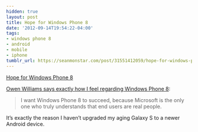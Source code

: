 ```yaml
---
hidden: true
layout: post
title: Hope for Windows Phone 8
date: '2012-09-14T19:54:22-04:00'
tags:
- windows phone 8
- android
- mobile
- iphone
tumblr_url: https://seanmonstar.com/post/31551412059/hope-for-windows-phone-8
---
```

[Hope for Windows Phone 8](http://owened.co.nz/why-i-wont-be-buying-an-iphone-5-6)  

[Owen Williams says exactly how I feel regarding Windows Phone 8](http://owened.co.nz/why-i-wont-be-buying-an-iphone-5-6):

> I want Windows Phone 8 to succeed, because Microsoft is the only one who truly understands that end users are real people.

It’s exactly the reason I haven’t upgraded my aging Galaxy S to a newer Android device.

